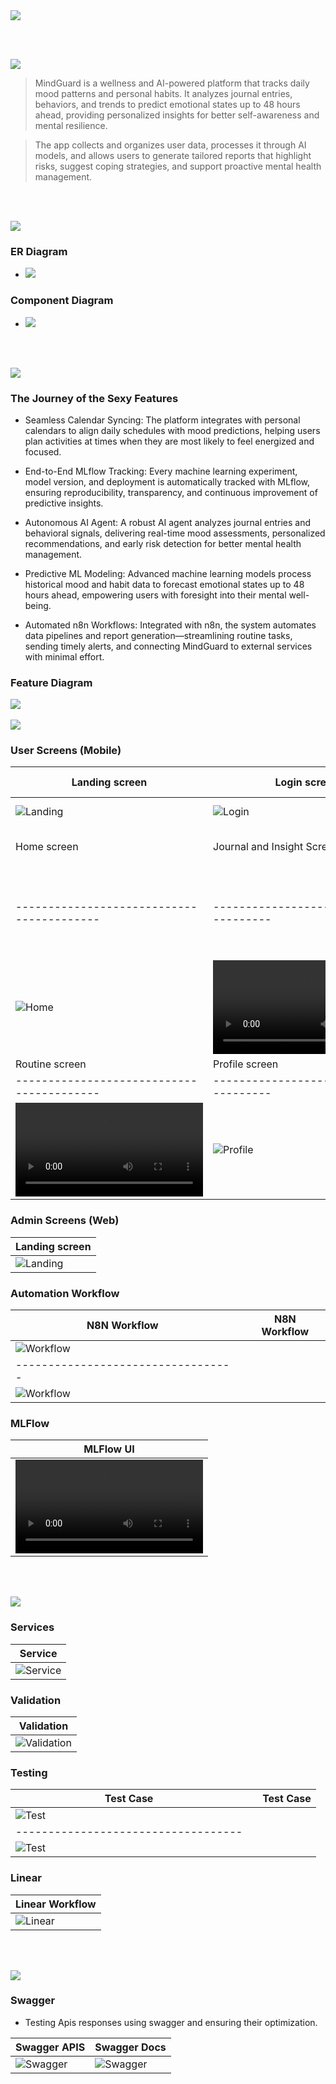 <img src="./readme/title1.svg"/>

<br><br>

<!-- project overview -->
<img src="./readme/title2.svg"/>

> MindGuard is a wellness and AI-powered platform that tracks daily mood patterns and personal habits.
> It analyzes journal entries, behaviors, and trends to predict emotional states up to 48 hours ahead, providing personalized insights for better self-awareness and mental resilience.

> The app collects and organizes user data, processes it through AI models, and allows users to generate tailored reports that highlight risks, suggest coping strategies, and support proactive mental health management.

<br><br>

<!-- System Design -->
<img src="./readme/title3.svg"/>

### ER Diagram

- <img src="./readme/demo/ER diagram.png"/>

### Component Diagram

- <img src="./readme/demo/Component Diagram.png"/>

<br><br>

<!-- Project Highlights -->
<img src="./readme/title4.svg"/>

### The Journey of the Sexy Features

- Seamless Calendar Syncing: The platform integrates with personal calendars to align daily schedules with mood predictions, helping users plan activities at times when they are most likely to feel energized and focused.

- End-to-End MLflow Tracking: Every machine learning experiment, model version, and deployment is automatically tracked with MLflow, ensuring reproducibility, transparency, and continuous improvement of predictive insights.

- Autonomous AI Agent: A robust AI agent analyzes journal entries and behavioral signals, delivering real-time mood assessments, personalized recommendations, and early risk detection for better mental health management.

- Predictive ML Modeling: Advanced machine learning models process historical mood and habit data to forecast emotional states up to 48 hours ahead, empowering users with foresight into their mental well-being.

- Automated n8n Workflows: Integrated with n8n, the system automates data pipelines and report generation—streamlining routine tasks, sending timely alerts, and connecting MindGuard to external services with minimal effort.

### Feature Diagram

<img src="./readme/demo/Feature Diagram.png"/>
<br><br>

<!-- Demo -->
<img src="./readme/title5.svg"/>

### User Screens (Mobile)

| Landing screen                                          | Login screen                              | Register screen                             |
| ------------------------------------------------------- | ----------------------------------------- | ------------------------------------------- |
| ![Landing](./readme/demo/LandingPage.jpg)               | ![Login](./readme/demo/LoginPage.jpg)     | ![Register](./readme/demo/RegisterPage.jpg) |
| Home screen                                             | Journal and Insight Screens               | Mood Map screen                             |
| -----------------------------------------               | -------------------------------------     | ----------------------------------------    |
| ![Home](./readme/demo/HomePage.jpg)                     | ![AI and ML](./readme/demo/AI_ML.mp4)     | ![Map](./readme/demo/MapPage.jpg)           |
| Routine screen                                          | Profile screen                            |
| -----------------------------------------               | -------------------------------------     |
| ![Calendar syncing](./readme/demo/Calendar_syncing.mp4) | ![Profile](./readme/demo/ProfilePage.jpg) |

### Admin Screens (Web)

| Landing screen                          |
| --------------------------------------- |
| ![Landing](./readme/demo/1440x1024.png) |

### Automation Workflow

| N8N Workflow                             |     | N8N Workflow |
| ---------------------------------------- | --- | ------------ |
| ![Workflow](./readme/demo/N8N.png)       |
| ----------------------------------       |
| ![Workflow](./readme/demo/N8N_Email.jpg) |

### MLFlow

| MLFlow UI                                |
| ---------------------------------------- |
| ![MLFlow](./readme/demo/MLFlow_demo.mp4) |

<br><br>

<!-- Development & Testing -->
<img src="./readme/title6.svg"/>

### Services

| Service                               |
| ------------------------------------- |
| ![Service](./readme/demo/Service.png) |

### Validation

| Validation                                  |
| ------------------------------------------- |
| ![Validation](./readme/demo/Validation.png) |

### Testing

| Test Case                           |     | Test Case |
| ----------------------------------- | --- | --------- |
| ![Test](./readme/demo/Testing1.png) |
| ----------------------------------- |
| ![Test](./readme/demo/Testing2.png) |

### Linear

| Linear Workflow                             |
| ------------------------------------------- |
| ![Linear](./readme/demo/LinearWorkflow.png) |

<br><br>

<!-- Deployment -->
<img src="./readme/title7.svg"/>

### Swagger

- Testing Apis responses using swagger and ensuring their optimization.

| Swagger APIS                               | Swagger Docs                               |
| ------------------------------------------ | ------------------------------------------ |
| ![Swagger](./readme/demo/swagger_apis.png) | ![Swagger](./readme/demo/swagger_docs.png) |

<br><br>

